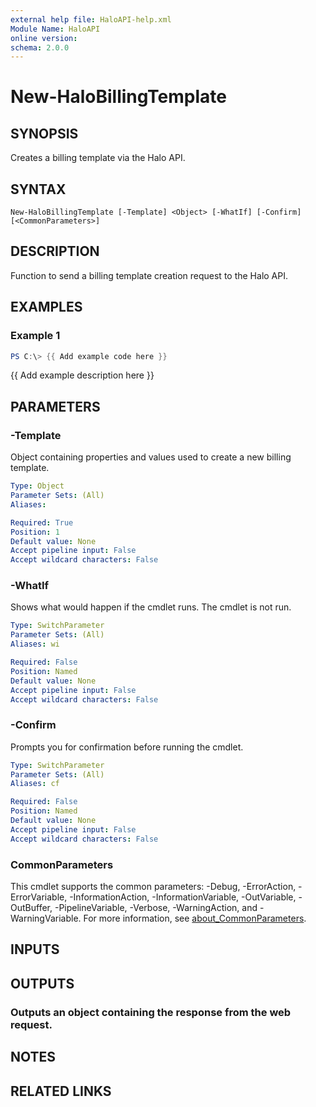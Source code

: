 ```yaml
---
external help file: HaloAPI-help.xml
Module Name: HaloAPI
online version:
schema: 2.0.0
---
```


# New-HaloBillingTemplate

## SYNOPSIS
Creates a billing template via the Halo API.

## SYNTAX

```
New-HaloBillingTemplate [-Template] <Object> [-WhatIf] [-Confirm] [<CommonParameters>]
```

## DESCRIPTION
Function to send a billing template creation request to the Halo API.

## EXAMPLES

### Example 1
```powershell
PS C:\> {{ Add example code here }}
```

{{ Add example description here }}

## PARAMETERS

### -Template
Object containing properties and values used to create a new billing template.

```yaml
Type: Object
Parameter Sets: (All)
Aliases:

Required: True
Position: 1
Default value: None
Accept pipeline input: False
Accept wildcard characters: False
```

### -WhatIf
Shows what would happen if the cmdlet runs.
The cmdlet is not run.

```yaml
Type: SwitchParameter
Parameter Sets: (All)
Aliases: wi

Required: False
Position: Named
Default value: None
Accept pipeline input: False
Accept wildcard characters: False
```

### -Confirm
Prompts you for confirmation before running the cmdlet.

```yaml
Type: SwitchParameter
Parameter Sets: (All)
Aliases: cf

Required: False
Position: Named
Default value: None
Accept pipeline input: False
Accept wildcard characters: False
```

### CommonParameters
This cmdlet supports the common parameters: -Debug, -ErrorAction, -ErrorVariable, -InformationAction, -InformationVariable, -OutVariable, -OutBuffer, -PipelineVariable, -Verbose, -WarningAction, and -WarningVariable. For more information, see [about_CommonParameters](http://go.microsoft.com/fwlink/?LinkID=113216).

## INPUTS

## OUTPUTS

### Outputs an object containing the response from the web request.
## NOTES

## RELATED LINKS
